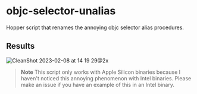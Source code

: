 # objc-selector-unalias
Hopper script that renames the annoying objc selector alias procedures.


## Results

![CleanShot 2023-02-08 at 14 19 29@2x](https://user-images.githubusercontent.com/43831545/217631184-9fadd0b2-9141-476f-bb34-f2f0fab20fdf.png)


> **Note**
> This script only works with Apple Silicon binaries because I haven't noticed this annoying phenomenon with Intel binaries. Please make an issue if you have an example of this in an Intel binary.
